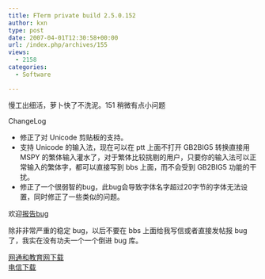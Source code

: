 ```yaml
---
title: FTerm private build 2.5.0.152
author: kxn
type: post
date: 2007-04-01T12:30:58+00:00
url: /index.php/archives/155
views:
  - 2158
categories:
  - Software

---
```

慢工出细活，萝卜快了不洗泥。151 稍微有点小问题

ChangeLog 

* 修正了对 Unicode 剪贴板的支持。  
* 支持 Unicode 的输入法，现在可以在 ptt 上面不打开 GB2BIG5 转换直接用 MSPY 的繁体输入灌水了，对于繁体比较挑剔的用户，只要你的输入法可以正常输入的繁体字，都可以直接写到 bbs 上面，而不会受到 GB2BIG5 功能的干扰。  
* 修正了一个很弱智的bug，此bug会导致字体名字超过20字节的字体无法设置，同时修正了一些类似的问题。

欢迎[报告bug][1]

除非非常严重的稳定 bug，以后不要在 bbs 上面给我写信或者直接发帖报 bug 了，我实在没有功夫一个一个倒进 bug 库。

[网通和教育网下载][2]  
[电信下载][3]

 [1]: http://kangkang.org/wordpress/index.php/report-fterm-bugs/
 [2]: http://blog.kangkang.org/fterm/files/fterm-current.rar
 [3]: http://cache.kangkang.org/fterm/files/fterm-current.rar
